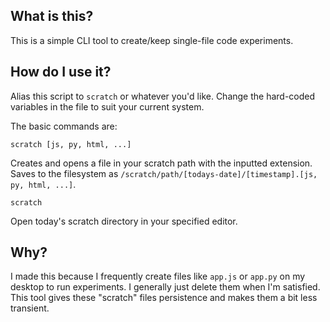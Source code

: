 ## What is this?

This is a simple CLI tool to create/keep single-file code experiments.

## How do I use it?

Alias this script to `scratch` or whatever you'd like. Change the hard-coded variables in the file to suit your current system.

The basic commands are:

`scratch [js, py, html, ...]`

Creates and opens a file in your scratch path with the inputted extension. Saves to the filesystem as `/scratch/path/[todays-date]/[timestamp].[js, py, html, ...]`.

`scratch`

Open today's scratch directory in your specified editor.

## Why?

I made this because I frequently create files like `app.js` or `app.py` on my desktop to run experiments. I generally just delete them when I'm satisfied. This tool gives these "scratch" files persistence and makes them a bit less transient. 


